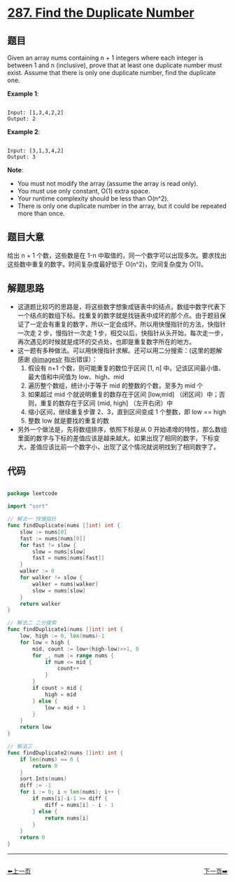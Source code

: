 # [287. Find the Duplicate Number](https://leetcode.com/problems/find-the-duplicate-number/)

## 题目

Given an array nums containing n + 1 integers where each integer is between 1 and n (inclusive), prove that at least one duplicate number must exist. Assume that there is only one duplicate number, find the duplicate one.

**Example 1**:

```

Input: [1,3,4,2,2]
Output: 2

```

**Example 2**:

```

Input: [3,1,3,4,2]
Output: 3

```

**Note**:  

- You must not modify the array (assume the array is read only).
- You must use only constant, O(1) extra space.
- Your runtime complexity should be less than O(n^2).
- There is only one duplicate number in the array, but it could be repeated more than once.

## 题目大意

给出 n + 1 个数，这些数是在 1-n 中取值的，同一个数字可以出现多次。要求找出这些数中重复的数字。时间复杂度最好低于 O(n^2)，空间复杂度为 O(1)。

## 解题思路

- 这道题比较巧的思路是，将这些数字想象成链表中的结点，数组中数字代表下一个结点的数组下标。找重复的数字就是找链表中成环的那个点。由于题目保证了一定会有重复的数字，所以一定会成环。所以用快慢指针的方法，快指针一次走 2 步，慢指针一次走 1 步，相交以后，快指针从头开始，每次走一步，再次遇见的时候就是成环的交点处，也即是重复数字所在的地方。
- 这一题有多种做法。可以用快慢指针求解。还可以用二分搜索：(这里的题解感谢 [@imageslr](https://github.com/imageslr) 指出错误）：
	1. 假设有 n+1 个数，则可能重复的数位于区间 [1, n] 中。记该区间最小值、最大值和中间值为 low、high、mid
	2. 遍历整个数组，统计小于等于 mid 的整数的个数，至多为 mid 个
	3. 如果超过 mid 个就说明重复的数存在于区间 [low,mid] （闭区间）中；否则，重复的数存在于区间 (mid, high] （左开右闭）中
	4. 缩小区间，继续重复步骤 2、3，直到区间变成 1 个整数，即 low == high
	5. 整数 low 就是要找的重复的数
- 另外一个做法是，先将数组排序，依照下标是从 0 开始递增的特性，那么数组里面的数字与下标的差值应该是越来越大。如果出现了相同的数字，下标变大，差值应该比前一个数字小，出现了这个情况就说明找到了相同数字了。

## 代码

```go

package leetcode

import "sort"

// 解法一 快慢指针
func findDuplicate(nums []int) int {
	slow := nums[0]
	fast := nums[nums[0]]
	for fast != slow {
		slow = nums[slow]
		fast = nums[nums[fast]]
	}
	walker := 0
	for walker != slow {
		walker = nums[walker]
		slow = nums[slow]
	}
	return walker
}

// 解法二 二分搜索
func findDuplicate1(nums []int) int {
	low, high := 0, len(nums)-1
	for low < high {
		mid, count := low+(high-low)>>1, 0
		for _, num := range nums {
			if num <= mid {
				count++
			}
		}
		if count > mid {
			high = mid
		} else {
			low = mid + 1
		}
	}
	return low
}

// 解法三
func findDuplicate2(nums []int) int {
	if len(nums) == 0 {
		return 0
	}
	sort.Ints(nums)
	diff := -1
	for i := 0; i < len(nums); i++ {
		if nums[i]-i-1 >= diff {
			diff = nums[i] - i - 1
		} else {
			return nums[i]
		}
	}
	return 0
}

```
----------------------------------------------
<div style="display: flex;justify-content: space-between;align-items: center;">
<p><a href="https://books.halfrost.com/leetcode/ChapterFour/0283.Move-Zeroes/">⬅️上一页</a></p>
<p><a href="https://books.halfrost.com/leetcode/ChapterFour/0290.Word-Pattern/">下一页➡️</a></p>
</div>
